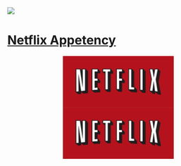  <a href="https://www.linkedin.com/in/melissamirandap/">
 <img src="https://img.shields.io/badge/Linked-in-blue">

# [Netflix Appetency](https://github.com/MMiranda777/Machine-Learning/tree/main/Netflix%20Appetency)

<img src="Media/Netflix_logo.png" width="50%" style="display: block; margin: auto;" /><img src="Media/Netflix_logo.png" width="50%" style="display: block; margin: auto;" />
